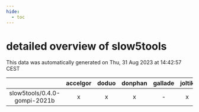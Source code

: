 ```yaml
---
hide:
  - toc
---
```


detailed overview of slow5tools
===============================


This data was automatically generated on Thu, 31 Aug 2023 at 14:42:57 CEST  

| |accelgor|doduo|donphan|gallade|joltik|skitty|swalot|victini|
| :---: | :---: | :---: | :---: | :---: | :---: | :---: | :---: | :---: |
|slow5tools/0.4.0-gompi-2021b|x|x|x|-|x|x|x|x|
